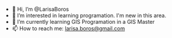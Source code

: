 - 👋 Hi, I’m @LarisaBoros
- 👀 I’m interested in learning programation. I'm new in this area.
- 🌱 I’m currently learning GIS Programation in a GIS Master
- 📫 How to reach me: larisa.boros@gmail.com

<!---
LarisaBoros/ is a ✨ special ✨ repository because its `README.md` (this file) appears on your GitHub profile.
You can click the Preview link to take a look at your changes.
--->
